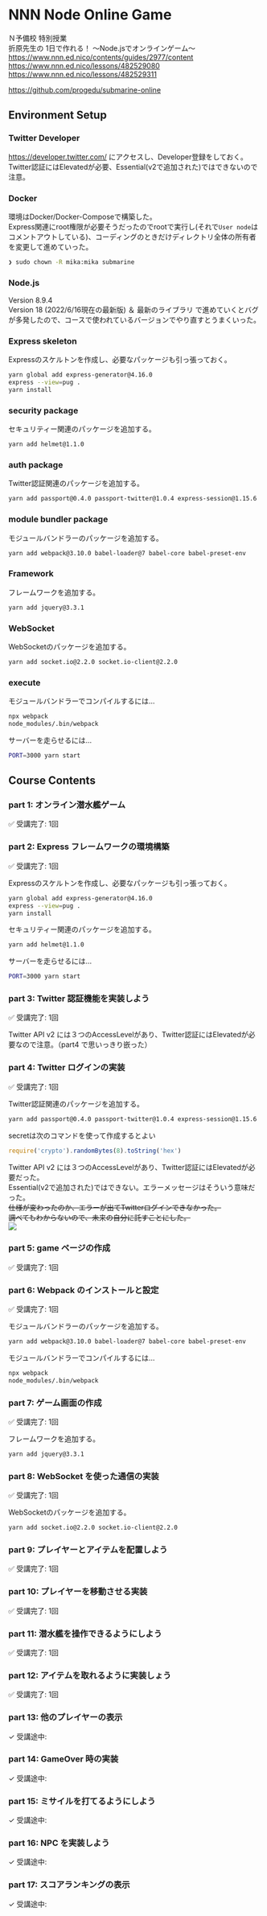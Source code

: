 # NNN Node Online Game

Ｎ予備校 特別授業  
折原先生の 1日で作れる！ 〜Node.jsでオンラインゲーム〜  
https://www.nnn.ed.nico/contents/guides/2977/content  
https://www.nnn.ed.nico/lessons/482529080  
https://www.nnn.ed.nico/lessons/482529311  

https://github.com/progedu/submarine-online  


## Environment Setup


### Twitter Developer

https://developer.twitter.com/ にアクセスし、Developer登録をしておく。    
Twitter認証にはElevatedが必要、Essential(v2で追加された)ではできないので注意。  

### Docker

環境はDocker/Docker-Composeで構築した。  
Express関連にroot権限が必要そうだったのでrootで実行し(それで`User node`はコメントアウトしている)、コーディングのときだけディレクトリ全体の所有者を変更して進めていった。  
```sh
❯ sudo chown -R mika:mika submarine 
```

### Node.js

Version 8.9.4  
Version 18 (2022/6/16現在の最新版) ＆ 最新のライブラリ で進めていくとバグが多発したので、コースで使われているバージョンでやり直すとうまくいった。  

### Express skeleton

Expressのスケルトンを作成し、必要なパッケージも引っ張っておく。  
```sh
yarn global add express-generator@4.16.0
express --view=pug .
yarn install
```

### security package

セキュリティー関連のパッケージを追加する。  
```sh
yarn add helmet@1.1.0
```

### auth package

Twitter認証関連のパッケージを追加する。  
```sh
yarn add passport@0.4.0 passport-twitter@1.0.4 express-session@1.15.6
```

### module bundler package

モジュールバンドラーのパッケージを追加する。  
```sh
yarn add webpack@3.10.0 babel-loader@7 babel-core babel-preset-env
```

### Framework

フレームワークを追加する。  
```sh
yarn add jquery@3.3.1
```

### WebSocket

WebSocketのパッケージを追加する。  
```sh
yarn add socket.io@2.2.0 socket.io-client@2.2.0
```

### execute

モジュールバンドラーでコンパイルするには…  
```sh
npx webpack
node_modules/.bin/webpack
```
サーバーを走らせるには…  
```sh
PORT=3000 yarn start
```


## Course Contents


### part 1: オンライン潜水艦ゲーム

✅ 受講完了: 1回  


### part 2: Express フレームワークの環境構築

✅ 受講完了: 1回  

Expressのスケルトンを作成し、必要なパッケージも引っ張っておく。  
```sh
yarn global add express-generator@4.16.0
express --view=pug .
yarn install
```
セキュリティー関連のパッケージを追加する。  
```sh
yarn add helmet@1.1.0
```
サーバーを走らせるには…  
```sh
PORT=3000 yarn start
```


### part 3: Twitter 認証機能を実装しよう

✅ 受講完了: 1回  

Twitter API v2 には３つのAccessLevelがあり、Twitter認証にはElevatedが必要なので注意。（part4 で思いっきり嵌った）  


### part 4: Twitter ログインの実装

✅ 受講完了: 1回  

Twitter認証関連のパッケージを追加する。  
```sh
yarn add passport@0.4.0 passport-twitter@1.0.4 express-session@1.15.6
```
secretは次のコマンドを使って作成するとよい  
```js
require('crypto').randomBytes(8).toString('hex')
```
Twitter API v2 には３つのAccessLevelがあり、Twitter認証にはElevatedが必要だった。  
Essential(v2で追加された)ではできない。エラーメッセージはそういう意味だった。  
~~仕様が変わったのか、エラーが出てTwitterログインできなかった。~~  
~~調べてもわからないので、未来の自分に託すことにした。~~  
![](./images/submarine_err01.png)  


### part 5: game ページの作成

✅ 受講完了: 1回  


### part 6: Webpack のインストールと設定

✅ 受講完了: 1回  

モジュールバンドラーのパッケージを追加する。  
```sh
yarn add webpack@3.10.0 babel-loader@7 babel-core babel-preset-env
```
モジュールバンドラーでコンパイルするには…  
```sh
npx webpack
node_modules/.bin/webpack
```


### part 7: ゲーム画面の作成

✅ 受講完了: 1回  

フレームワークを追加する。  
```sh
yarn add jquery@3.3.1
```


### part 8: WebSocket を使った通信の実装

✅ 受講完了: 1回  

WebSocketのパッケージを追加する。  
```sh
yarn add socket.io@2.2.0 socket.io-client@2.2.0
```


### part 9: プレイヤーとアイテムを配置しよう

✅ 受講完了: 1回  


### part 10: プレイヤーを移動させる実装

✅ 受講完了: 1回  


### part 11: 潜水艦を操作できるようにしよう

✅ 受講完了: 1回  


### part 12: アイテムを取れるように実装しょう

✅ 受講完了: 1回  


### part 13: 他のプレイヤーの表示

✓ 受講途中:  


### part 14: GameOver 時の実装

✓ 受講途中:  


### part 15: ミサイルを打てるようにしよう

✓ 受講途中:  


### part 16: NPC を実装しよう

✓ 受講途中:  


### part 17: スコアランキングの表示

✓ 受講途中:  

